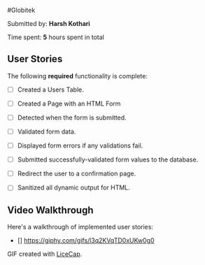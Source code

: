 #Globitek

Submitted by: **Harsh Kothari**

Time spent: **5** hours spent in total

## User Stories

The following **required** functionality is complete:
* [ ] Created a Users Table.
* [ ] Created a Page with an HTML Form
* [ ] Detected when the form is submitted.
* [ ] Validated form data.
* [ ] Displayed form errors if any validations fail.
* [ ] Submitted successfully-validated form values to the database.
* [ ] Redirect the user to a confirmation page.
* [ ] Sanitized all dynamic output for HTML.


## Video Walkthrough

Here's a walkthrough of implemented user stories:
* [] https://giphy.com/gifs/l3q2KVqTD0xUKw0g0

GIF created with [LiceCap](http://www.cockos.com/licecap/).
